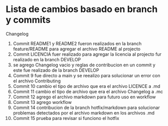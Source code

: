 <h1>Lista de cambios basado en branch y commits</h1>
<p1>Changelog</p1>
<ol>
<li>Commit README1 y README2 fueron realizados en la branch feature/README para agregar el archivo README al projecto</li>
<li>Commit LICENCIA fuer realizado para agregar la licencia al projecto fur realizado en la branch DEVELOP</li>
<li>se agrego Changelog vacio y reglas de contribucion en un commit y este fue realizado de la branch DEVELOP</li>
<li>Commit 9 fue directo a main y se reealizo para solucionar un error con el archivo Contributing</li>
<li>Commit 10 cambio el tipo de archivo que era el archivo LICENCE a .md</li>
<li>Commit 11 cambio el tipo de archivo que era el archivo Changelog a .mc</li>
<li>Commit 12 agrego el archivo markdown para futuro uso en workflow</li>
<li>Commit 13 agrego workflow</li>
<li>Commit 14 contribucion de la branch hotfix/markdown para solucionar problemas detectados por el archivo markdown en los archivos .md</li>
<li>Commit 15 prueba para revisar si funciono el hotfix</li>
</ol>
